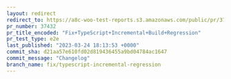 ```yaml
---
layout: redirect
redirect_to: https://a8c-woo-test-reports.s3.amazonaws.com/public/pr/37432/e2e/index.html
pr_number: 37432
pr_title_encoded: "Fix+TypeScript+Incremental+Build+Regression"
pr_test_type: e2e
last_published: "2023-03-24 18:13:53 +0000"
commit_sha: d21aa57e610fd02d819436455a9bd04784ac1647
commit_message: "Changelog"
branch_name: fix/typescript-incremental-regression
---
```

